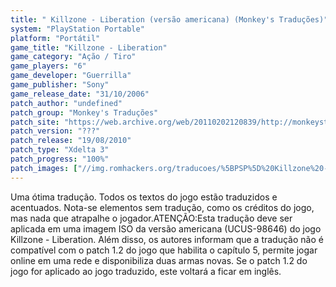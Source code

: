 ```yaml
---
title: " Killzone - Liberation (versão americana) (Monkey's Traduções)"
system: "PlayStation Portable"
platform: "Portátil"
game_title: "Killzone - Liberation"
game_category: "Ação / Tiro"
game_players: "6"
game_developer: "Guerrilla"
game_publisher: "Sony"
game_release_date: "31/10/2006"
patch_author: "undefined"
patch_group: "Monkey's Traduções"
patch_site: "https://web.archive.org/web/20110202120839/http://monkeystraducoes.com/"
patch_version: "???"
patch_release: "19/08/2010"
patch_type: "Xdelta 3"
patch_progress: "100%"
patch_images: ["//img.romhackers.org/traducoes/%5BPSP%5D%20Killzone%20-%20Liberation%20-%20Monkey's%20Tradu%C3%A7%C3%B5es%20-%201.jpg","//img.romhackers.org/traducoes/%5BPSP%5D%20Killzone%20-%20Liberation%20-%20Monkey's%20Tradu%C3%A7%C3%B5es%20-%202.jpg","//img.romhackers.org/traducoes/%5BPSP%5D%20Killzone%20-%20Liberation%20-%20Monkey's%20Tradu%C3%A7%C3%B5es%20-%203.jpg"]
---
```

Uma ótima tradução. Todos os textos do jogo estão traduzidos e acentuados. Nota-se elementos sem tradução, como os créditos do jogo, mas nada que atrapalhe o jogador.ATENÇÃO:Esta tradução deve ser aplicada em uma imagem ISO da versão americana (UCUS-98646) do jogo Killzone - Liberation. Além disso, os autores informam que a tradução não é compatível com o patch 1.2 do jogo que habilita o capítulo 5, permite jogar online em uma rede e disponibiliza duas armas novas. Se o patch 1.2 do jogo for aplicado ao jogo traduzido, este voltará a ficar em inglês.